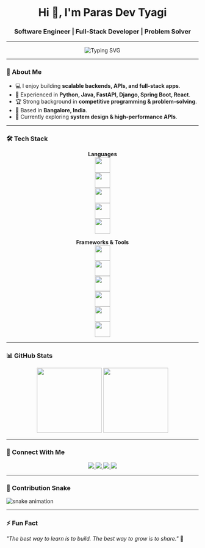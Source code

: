 <h1 align="center">Hi 👋, I'm Paras Dev Tyagi</h1>
<h3 align="center">Software Engineer | Full-Stack Developer | Problem Solver</h3>

---

<p align="center">
  <img src="https://readme-typing-svg.herokuapp.com?font=Fira+Code&size=22&pause=1000&color=00C4FF&center=true&vCenter=true&width=600&lines=Passionate+Software+Engineer;Full-Stack+Developer;Backend+%26+API+Enthusiast;Always+Learning+%26+Building" alt="Typing SVG" />
</p>

---

### 🚀 About Me
- 💻 I enjoy building **scalable backends, APIs, and full-stack apps**.  
- 🧠 Experienced in **Python, Java, FastAPI, Django, Spring Boot, React**.  
- 🏆 Strong background in **competitive programming & problem-solving**.  
- 📍 Based in **Bangalore, India**.  
- 🌱 Currently exploring **system design & high-performance APIs**.  

---

### 🛠️ Tech Stack
<div align="center">

**Languages**  
<img src="https://cdn.jsdelivr.net/gh/devicons/devicon/icons/c/c-original.svg" height="40" />  
<img src="https://cdn.jsdelivr.net/gh/devicons/devicon/icons/cplusplus/cplusplus-original.svg" height="40" />  
<img src="https://cdn.jsdelivr.net/gh/devicons/devicon/icons/java/java-original.svg" height="40" />  
<img src="https://cdn.jsdelivr.net/gh/devicons/devicon/icons/python/python-original.svg" height="40" />  
<img src="https://cdn.jsdelivr.net/gh/devicons/devicon/icons/javascript/javascript-original.svg" height="40" />  

**Frameworks & Tools**  
<img src="https://cdn.jsdelivr.net/gh/devicons/devicon/icons/react/react-original.svg" height="40" />  
<img src="https://cdn.jsdelivr.net/gh/devicons/devicon/icons/nodejs/nodejs-original.svg" height="40" />  
<img src="https://cdn.jsdelivr.net/gh/devicons/devicon/icons/django/django-plain.svg" height="40" />  
<img src="https://cdn.jsdelivr.net/gh/devicons/devicon/icons/spring/spring-original.svg" height="40" />  
<img src="https://cdn.jsdelivr.net/gh/devicons/devicon/icons/postgresql/postgresql-original.svg" height="40" />  
<img src="https://cdn.jsdelivr.net/gh/devicons/devicon/icons/mysql/mysql-original.svg" height="40" />  

</div>

---

### 📊 GitHub Stats
<div align="center">
  <img src="https://github-readme-stats.vercel.app/api?username=iampdt&show_icons=true&theme=tokyonight&hide_border=true" height="170" />
  <img src="https://github-readme-stats.vercel.app/api/top-langs/?username=iampdt&layout=compact&theme=tokyonight&hide_border=true" height="170" />
</div>

---

### 🔗 Connect With Me
<div align="center">
  <a href="mailto:parasdevtyagi@gmail.com">
    <img src="https://img.shields.io/badge/Gmail-D14836?style=for-the-badge&logo=gmail&logoColor=white" />
  </a>
  <a href="https://www.linkedin.com/in/iampdt/">
    <img src="https://img.shields.io/badge/LinkedIn-0077B5?style=for-the-badge&logo=linkedin&logoColor=white" />
  </a>
  <a href="https://github.com/iampdt">
    <img src="https://img.shields.io/badge/GitHub-181717?style=for-the-badge&logo=github&logoColor=white" />
  </a>
  <a href="https://iampdt.netlify.app">
    <img src="https://img.shields.io/badge/Portfolio-000000?style=for-the-badge&logo=vercel&logoColor=white" />
  </a>
</div>

---

### 🐍 Contribution Snake
<picture>
  <source media="(prefers-color-scheme: dark)" srcset="https://raw.githubusercontent.com/iampdt/iampdt/output/snake-dark.svg" />
  <source media="(prefers-color-scheme: light)" srcset="https://raw.githubusercontent.com/iampdt/iampdt/output/snake-light.svg" />
  <img alt="snake animation" src="https://raw.githubusercontent.com/iampdt/iampdt/output/snake-dark.svg" />
</picture>

---

### ⚡ Fun Fact
_"The best way to learn is to build. The best way to grow is to share."_ 🚀
